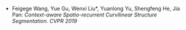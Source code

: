 * Feigege Wang, Yue Gu, Wenxi Liu*, Yuanlong Yu, Shengfeng He, Jia Pan: <i>Context-aware Spatio-recurrent Curvilinear Structure Segmentation. CVPR 2019</i>